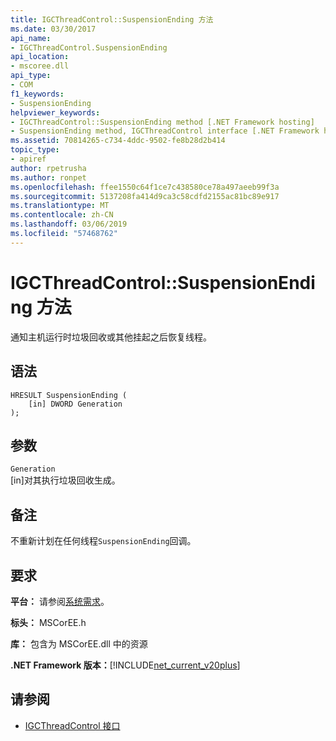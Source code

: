 ```yaml
---
title: IGCThreadControl::SuspensionEnding 方法
ms.date: 03/30/2017
api_name:
- IGCThreadControl.SuspensionEnding
api_location:
- mscoree.dll
api_type:
- COM
f1_keywords:
- SuspensionEnding
helpviewer_keywords:
- IGCThreadControl::SuspensionEnding method [.NET Framework hosting]
- SuspensionEnding method, IGCThreadControl interface [.NET Framework hosting]
ms.assetid: 70814265-c734-4ddc-9502-fe8b28d2b414
topic_type:
- apiref
author: rpetrusha
ms.author: ronpet
ms.openlocfilehash: ffee1550c64f1ce7c438580ce78a497aeeb99f3a
ms.sourcegitcommit: 5137208fa414d9ca3c58cdfd2155ac81bc89e917
ms.translationtype: MT
ms.contentlocale: zh-CN
ms.lasthandoff: 03/06/2019
ms.locfileid: "57468762"
---
```

# <a name="igcthreadcontrolsuspensionending-method"></a>IGCThreadControl::SuspensionEnding 方法
通知主机运行时垃圾回收或其他挂起之后恢复线程。  
  
## <a name="syntax"></a>语法  
  
```  
HRESULT SuspensionEnding (  
    [in] DWORD Generation  
);  
```  
  
## <a name="parameters"></a>参数  
 `Generation`  
 [in]对其执行垃圾回收生成。  
  
## <a name="remarks"></a>备注  
 不重新计划在任何线程`SuspensionEnding`回调。  
  
## <a name="requirements"></a>要求  
 **平台：** 请参阅[系统需求](../../../../docs/framework/get-started/system-requirements.md)。  
  
 **标头：** MSCorEE.h  
  
 **库：** 包含为 MSCorEE.dll 中的资源  
  
 **.NET Framework 版本：**[!INCLUDE[net_current_v20plus](../../../../includes/net-current-v20plus-md.md)]  
  
## <a name="see-also"></a>请参阅
- [IGCThreadControl 接口](../../../../docs/framework/unmanaged-api/hosting/igcthreadcontrol-interface.md)
